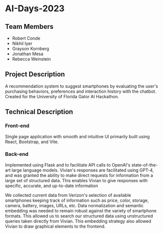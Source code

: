 # AI-Days-2023

## Team Members
- Robert Conde
- Nikhil Iyer
- Grayson Kornberg
- Jonathan Mesa
- Rebecca Weinstein


## Project Description

A recommendation system to suggest smartphones by evaluating the user's purchasing behaviors, preferences and
interaction history with the chatbot. Created for the University of Florida Gator AI Hackathon.

## Technical Description

### Front-end

Single page application with smooth and intuitive UI primarily built using React, Bootstrap, and Vite.

### Back-end

Implemented using Flask and to facilitate API calls to OpenAI's state-of-the-art large language
models. Vivian's responses are facilitated using GPT-4, and was granted the ability to make direct requests for
information from a large set of structured data. This enables Vivian to give responses with specific, accurate, and up-to-date information

We collected current data from Verizon's selection of available smartphones keeping track of information such as price, color, storage, camera, battery, images, URLs, etc. Data normalization and semantic embedding was needed to remain robust against the variety of smartphone formats. This allowed us to search our structured data using unstructured queries taken directly from Vivian. This embedding strategy also allowed Vivian to draw graphical elements to the frontend.

